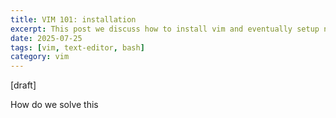 ```yaml
---
title: VIM 101: installation
excerpt: This post we discuss how to install vim and eventually setup nvim.
date: 2025-07-25
tags: [vim, text-editor, bash]
category: vim
---
```


[draft]

How do we solve this